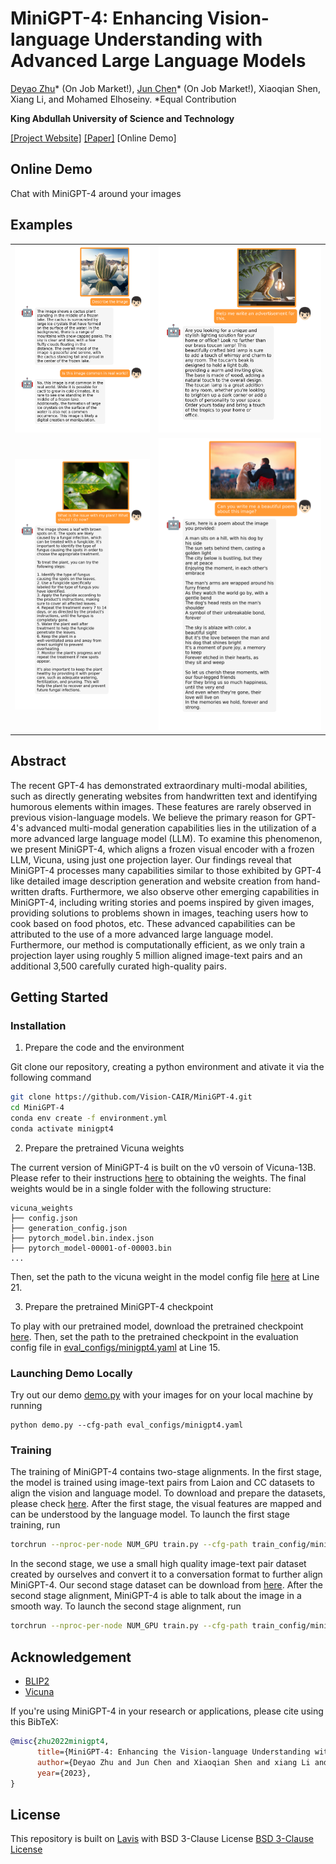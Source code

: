 # MiniGPT-4: Enhancing Vision-language Understanding with Advanced Large Language Models
[Deyao Zhu](https://tsutikgiau.github.io/)* (On Job Market!), [Jun Chen](https://junchen14.github.io/)* (On Job Market!), Xiaoqian Shen, Xiang Li, and Mohamed Elhoseiny. *Equal Contribution

**King Abdullah University of Science and Technology**

[[Project Website]](https://minigpt-4.github.io/) [[Paper]](MiniGPT_4.pdf) [Online Demo]


## Online Demo

Chat with MiniGPT-4 around your images


## Examples
  |   |   |
:-------------------------:|:-------------------------:
![find wild](examples/wop_2.png) |  ![write story](examples/ad_2.png)
![solve problem](examples/fix_1.png)  |  ![write Poem](examples/rhyme_1.png)





## Abstract
The recent GPT-4 has demonstrated extraordinary multi-modal abilities, such as directly generating websites from handwritten text and identifying humorous elements within images. These features are rarely observed in previous vision-language models. We believe the primary reason for GPT-4's advanced multi-modal generation capabilities lies in the utilization of a more advanced large language model (LLM). To examine this phenomenon, we present MiniGPT-4, which aligns a frozen visual encoder with a frozen LLM, Vicuna, using just one projection layer. 
Our findings reveal that MiniGPT-4 processes many capabilities similar to those exhibited by GPT-4 like detailed image description generation and website creation from hand-written drafts. Furthermore, we also observe other emerging capabilities in MiniGPT-4, including writing stories and poems inspired by given images, providing solutions to problems shown in images, teaching users how to cook based on food photos, etc. 
These advanced capabilities can be attributed to the use of a more advanced large language model.
Furthermore, our method is computationally efficient, as we only train a projection layer using roughly 5 million aligned image-text pairs and an additional 3,500 carefully curated high-quality pairs. 








## Getting Started
### Installation

1. Prepare the code and the environment

Git clone our repository, creating a python environment and ativate it via the following command

```bash
git clone https://github.com/Vision-CAIR/MiniGPT-4.git
cd MiniGPT-4
conda env create -f environment.yml
conda activate minigpt4
```


2. Prepare the pretrained Vicuna weights

The current version of MiniGPT-4 is built on the v0 versoin of Vicuna-13B.
Please refer to their instructions [here](https://huggingface.co/lmsys/vicuna-13b-delta-v0) to obtaining the weights.
The final weights would be in a single folder with the following structure:

```
vicuna_weights
├── config.json
├── generation_config.json
├── pytorch_model.bin.index.json
├── pytorch_model-00001-of-00003.bin
...   
```

Then, set the path to the vicuna weight in the model config file 
[here](minigpt4/configs/models/minigpt4.yaml#L21) at Line 21.

3. Prepare the pretrained MiniGPT-4 checkpoint

To play with our pretrained model, download the pretrained checkpoint 
[here](https://drive.google.com/file/d/1a4zLvaiDBr-36pasffmgpvH5P7CKmpze/view?usp=share_link).
Then, set the path to the pretrained checkpoint in the evaluation config file 
in [eval_configs/minigpt4.yaml](eval_configs/minigpt4.yaml#L15) at Line 15. 





### Launching Demo Locally

Try out our demo [demo.py](app.py) with your images for on your local machine by running

```
python demo.py --cfg-path eval_configs/minigpt4.yaml
```





### Training
The training of MiniGPT-4 contains two-stage alignments.
In the first stage, the model is trained using image-text pairs from Laion and CC datasets
to align the vision and language model. To download and prepare the datasets, please check 
[here](dataset/readme.md). 
After the first stage, the visual features are mapped and can be understood by the language
model.
To launch the first stage training, run 

```bash
torchrun --nproc-per-node NUM_GPU train.py --cfg-path train_config/minigpt4_stage1_laion.yaml
```

In the second stage, we use a small high quality image-text pair dataset created by ourselves
and convert it to a conversation format to further align MiniGPT-4.
Our second stage dataset can be download from 
[here](https://drive.google.com/file/d/1RnS0mQJj8YU0E--sfH08scu5-ALxzLNj/view?usp=share_link).
After the second stage alignment, MiniGPT-4 is able to talk about the image in
a smooth way. 
To launch the second stage alignment, run

```bash
torchrun --nproc-per-node NUM_GPU train.py --cfg-path train_config/minigpt4_stage2_align.yaml
```





## Acknowledgement

+ [BLIP2](https://huggingface.co/docs/transformers/main/model_doc/blip-2)
+ [Vicuna](https://github.com/lm-sys/FastChat)


If you're using MiniGPT-4 in your research or applications, please cite using this BibTeX:
```bibtex
@misc{zhu2022minigpt4,
      title={MiniGPT-4: Enhancing the Vision-language Understanding with Advanced Large Language Models}, 
      author={Deyao Zhu and Jun Chen and Xiaoqian Shen and xiang Li and Mohamed Elhoseiny},
      year={2023},
}
```

## License
This repository is built on [Lavis](https://github.com/salesforce/LAVIS) with BSD 3-Clause License
[BSD 3-Clause License](LICENSE.txt)
